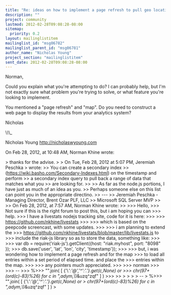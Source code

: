 ```yaml
---
title: "Re: ideas on how to implement a page refresh to pull geo location	data stored in riak"
description: ""
project: community
lastmod: 2012-02-28T09:08:28-08:00
sitemap:
  priority: 0.2
layout: mailinglistitem
mailinglist_id: "msg06782"
mailinglist_parent_id: "msg06781"
author_name: "Nicholas Young"
project_section: "mailinglistitem"
sent_date: 2012-02-28T09:08:28-08:00
---
```



Norman,

Could you explain what you're attempting to do? I can probably help, but I'm 
not exactly sure what problem you're trying to solve, or what feature you're 
looking to implement. 

You mentioned a "page refresh" and "map". Do you need to construct a web page 
to display the results from your analytics system?

Nicholas

\\_\\_\\_

Nicholas Young 
http://nicholaswyoung.com

On Feb 28, 2012, at 10:48 AM, Norman Khine  wrote:

&gt; thanks for the advise.
&gt; 
&gt; On Tue, Feb 28, 2012 at 5:07 PM, Jeremiah Peschka
&gt;  wrote:
&gt;&gt; You can create a secondary index 
&gt;&gt; (https://wiki.basho.com/Secondary-Indexes.html) on the timestamp and perform 
&gt;&gt; a secondary index query to pull back a range of data that matches what you 
&gt;&gt; are looking for.
&gt;&gt; 
&gt;&gt; As far as the node.js portions, I have just as much of an idea as you. 
&gt;&gt; Perhaps someone else on this list can point you in the appropriate directino.
&gt;&gt; ---
&gt;&gt; Jeremiah Peschka - Managing Director, Brent Ozar PLF, LLC
&gt;&gt; Microsoft SQL Server MVP
&gt;&gt; 
&gt;&gt; On Feb 28, 2012, at 7:57 AM, Norman Khine wrote:
&gt;&gt; 
&gt;&gt;&gt; Hello,
&gt;&gt;&gt; Not sure if this is the right forum to post this, but i am hoping you can 
&gt;&gt;&gt; help.
&gt;&gt;&gt; I have a livestats nodejs tracking site, code for it is here:
&gt;&gt;&gt; 
&gt;&gt;&gt; https://github.com/nkhine/livestats
&gt;&gt;&gt; 
&gt;&gt;&gt; which is based on the peepcode screencast, with some updates.
&gt;&gt;&gt; 
&gt;&gt;&gt; i am planning to extend the
&gt;&gt;&gt; https://github.com/nkhine/livestats/blob/master/lib/livestats.js to
&gt;&gt;&gt; include the riak-js library so as to store the data, something like:
&gt;&gt;&gt; 
&gt;&gt;&gt; var db = require('riak-js').getClient({host: "riak.myhost", port: "8098" });
&gt;&gt;&gt; db.save('user', 'lat', 'lon', 'city', 'timestamp'});
&gt;&gt;&gt; 
&gt;&gt;&gt; but, i was wondering how to implement a page refresh and for the map
&gt;&gt;&gt; to load all entries within a set period of elapsed time. and place the
&gt;&gt;&gt; entries within the map.
&gt;&gt;&gt; 
&gt;&gt;&gt; any pointers much appreciated.
&gt;&gt;&gt; 
&gt;&gt;&gt; norman
&gt;&gt;&gt; 
&gt;&gt;&gt; --
&gt;&gt;&gt; %&gt;&gt;&gt; "".join( [ {'\\*':'@','^':'.'}.get(c,None) or
&gt;&gt;&gt; chr(97+(ord(c)-83)%26) for c in ",adym,\\*)&uzq^zqf" ] )
&gt;&gt;&gt; 
&gt;&gt; 
&gt; 
&gt; 
&gt; 
&gt; -- 
&gt; %&gt;&gt;&gt; "".join( [ {'\\*':'@','^':'.'}.get(c,None) or
&gt; chr(97+(ord(c)-83)%26) for c in ",adym,\\*)&uzq^zqf" ] )
&gt; 

